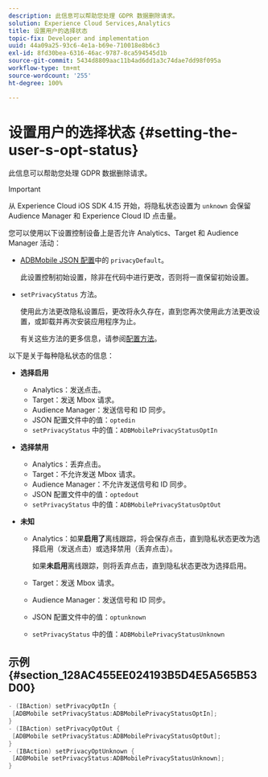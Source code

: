 ```yaml
---
description: 此信息可以帮助您处理 GDPR 数据删除请求。
solution: Experience Cloud Services,Analytics
title: 设置用户的选择状态
topic-fix: Developer and implementation
uuid: 44a09a25-93c6-4e1a-b69e-710018e8b6c3
exl-id: 8fd30bea-6316-46ac-9787-8ca594545d1b
source-git-commit: 5434d8809aac11b4ad6dd1a3c74dae7dd98f095a
workflow-type: tm+mt
source-wordcount: '255'
ht-degree: 100%

---
```


# 设置用户的选择状态 {#setting-the-user-s-opt-status}

此信息可以帮助您处理 GDPR 数据删除请求。

>[!IMPORTANT]
>
>从 Experience Cloud iOS SDK 4.15 开始，将隐私状态设置为 `unknown` 会保留 Audience Manager 和 Experience Cloud ID 点击量。

您可以使用以下设置控制设备上是否允许 Analytics、Target 和 Audience Manager 活动：

* [ADBMobile JSON 配置](/help/ios/configuration/json-config/json-config.md)中的 `privacyDefault`。

   此设置控制初始设置，除非在代码中进行更改，否则将一直保留初始设置。

* `setPrivacyStatus` 方法。

   使用此方法更改隐私设置后，更改将永久存在，直到您再次使用此方法更改设置，或卸载并再次安装应用程序为止。

   有关这些方法的更多信息，请参阅[配置方法](/help/ios/configuration/json-config/json-config.md)。

以下是关于每种隐私状态的信息：

* **选择启用**

   * Analytics：发送点击。
   * Target：发送 Mbox 请求。
   * Audience Manager：发送信号和 ID 同步。
   * JSON 配置文件中的值：`optedin`
   * `setPrivacyStatus` 中的值：`ADBMobilePrivacyStatusOptIn`

* **选择禁用**

   * Analytics：丢弃点击。
   * Target：不允许发送 Mbox 请求。
   * Audience Manager：不允许发送信号和 ID 同步。
   * JSON 配置文件中的值：`optedout`
   * `setPrivacyStatus` 中的值：`ADBMobilePrivacyStatusOptOut`

* **未知**

   * Analytics：如果&#x200B;**启用了**&#x200B;离线跟踪，将会保存点击，直到隐私状态更改为选择启用（发送点击）或选择禁用（丢弃点击）。

      如果&#x200B;**未启用**&#x200B;离线跟踪，则将丢弃点击，直到隐私状态更改为选择启用。

   * Target：发送 Mbox 请求。
   * Audience Manager：发送信号和 ID 同步。
   * JSON 配置文件中的值：`optunknown`
   * `setPrivacyStatus` 中的值：`ADBMobilePrivacyStatusUnknown`

## 示例 {#section_128AC455EE024193B5D4E5A565B53D00}

```objective-c
- (IBAction) setPrivacyOptIn { 
 [ADBMobile setPrivacyStatus:ADBMobilePrivacyStatusOptIn]; 
} 
- (IBAction) setPrivacyOptOut { 
 [ADBMobile setPrivacyStatus:ADBMobilePrivacyStatusOptOut]; 
} 
- (IBAction) setPrivacyOptUnknown { 
 [ADBMobile setPrivacyStatus:ADBMobilePrivacyStatusUnknown]; 
}
```
